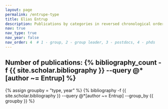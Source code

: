 ```yaml
---
layout: page
permalink: /entrupe-type
title: Elias Entrup
description: Publications by categories in reversed chronological order. Generated by jekyll-scholar.
nav: true
nav_type: true
nav_year: false
nav_order: 4  # 1 - group, 2 - group leader, 3 - postdocs, 4 - phds
---
```


<!-- _pages/entrupe-type.md -->
<div class="publications">

<h2>Number of publications: {% bibliography_count -f {{ site.scholar.bibliography }} --query @*[author ~= Entrup] %}</h2>
{% assign groupby = "type, year" %}
{% bibliography -f {{ site.scholar.bibliography }} --query @*[author ~= Entrup] --group_by {{ groupby }} %}

</div>
